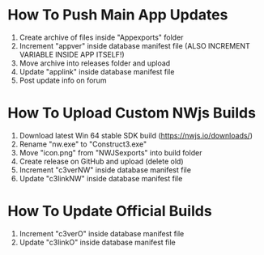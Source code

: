 ﻿# How To Push Main App Updates
1. Create archive of files inside "Appexports" folder
2. Increment "appver" inside database manifest file (ALSO INCREMENT VARIABLE INSIDE APP ITSELF!)
3. Move archive into releases folder and upload
4. Update "applink" inside database manifest file
5. Post update info on forum

# How To Upload Custom NWjs Builds
1. Download latest Win 64 stable SDK build (https://nwjs.io/downloads/)
2. Rename "nw.exe" to "Construct3.exe"
3. Move "icon.png" from "NWJSexports" into build folder
4. Create release on GitHub and upload (delete old)
5. Increment "c3verNW" inside database manifest file
6. Update "c3linkNW" inside database manifest file

# How To Update Official Builds
1. Increment "c3verO" inside database manifest file
2. Update "c3linkO" inside database manifest file
